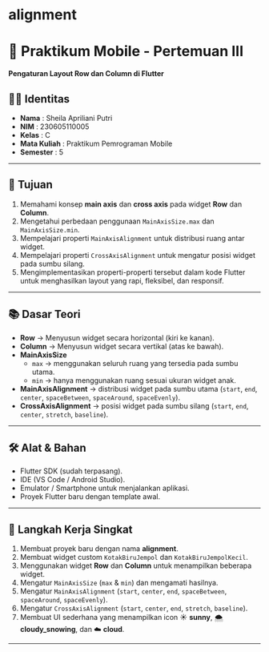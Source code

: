 # alignment

# 📱 Praktikum Mobile - Pertemuan III  
**Pengaturan Layout Row dan Column di Flutter**  

## 👩‍💻 Identitas  
- **Nama** : Sheila Apriliani Putri 
- **NIM** : 230605110005 
- **Kelas** : C
- **Mata Kuliah** : Praktikum Pemrograman Mobile  
- **Semester** : 5  

---

## 🎯 Tujuan  
1. Memahami konsep **main axis** dan **cross axis** pada widget **Row** dan **Column**.  
2. Mengetahui perbedaan penggunaan `MainAxisSize.max` dan `MainAxisSize.min`.  
3. Mempelajari properti `MainAxisAlignment` untuk distribusi ruang antar widget.  
4. Mempelajari properti `CrossAxisAlignment` untuk mengatur posisi widget pada sumbu silang.  
5. Mengimplementasikan properti-properti tersebut dalam kode Flutter untuk menghasilkan layout yang rapi, fleksibel, dan responsif.  

---

## 📚 Dasar Teori  
- **Row** → Menyusun widget secara horizontal (kiri ke kanan).  
- **Column** → Menyusun widget secara vertikal (atas ke bawah).  
- **MainAxisSize**  
  - `max` → menggunakan seluruh ruang yang tersedia pada sumbu utama.  
  - `min` → hanya menggunakan ruang sesuai ukuran widget anak.  
- **MainAxisAlignment** → distribusi widget pada sumbu utama (`start`, `end`, `center`, `spaceBetween`, `spaceAround`, `spaceEvenly`).  
- **CrossAxisAlignment** → posisi widget pada sumbu silang (`start`, `end`, `center`, `stretch`, `baseline`).  

---

## 🛠️ Alat & Bahan  
- Flutter SDK (sudah terpasang).  
- IDE (VS Code / Android Studio).  
- Emulator / Smartphone untuk menjalankan aplikasi.  
- Proyek Flutter baru dengan template awal.  

---

## 🚀 Langkah Kerja Singkat  
1. Membuat proyek baru dengan nama **alignment**.  
2. Membuat widget custom `KotakBiruJempol` dan `KotakBiruJempolKecil`.  
3. Menggunakan widget **Row** dan **Column** untuk menampilkan beberapa widget.  
4. Mengatur `MainAxisSize` (`max` & `min`) dan mengamati hasilnya.  
5. Mengatur `MainAxisAlignment` (`start`, `center`, `end`, `spaceBetween`, `spaceAround`, `spaceEvenly`).  
6. Mengatur `CrossAxisAlignment` (`start`, `center`, `end`, `stretch`, `baseline`).  
7. Membuat UI sederhana yang menampilkan icon ☀️ **sunny**, 🌨️ **cloudy_snowing**, dan ☁️ **cloud**.  

---
